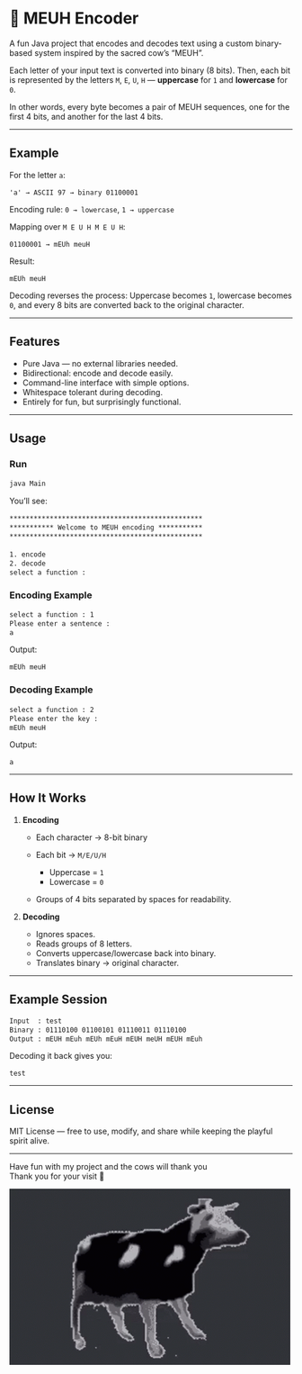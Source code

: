 # 🐄 MEUH Encoder

A fun Java project that encodes and decodes text using a custom binary-based system inspired by the sacred cow’s “MEUH”.

Each letter of your input text is converted into binary (8 bits).
Then, each bit is represented by the letters `M`, `E`, `U`, `H` —
**uppercase** for `1` and **lowercase** for `0`.

In other words, every byte becomes a pair of MEUH sequences,
one for the first 4 bits, and another for the last 4 bits.

---

## Example

For the letter `a`:

```
'a' → ASCII 97 → binary 01100001
```

Encoding rule:
`0 → lowercase`, `1 → uppercase`

Mapping over `M E U H M E U H`:

```
01100001 → mEUh meuH
```

Result:

```
mEUh meuH
```

Decoding reverses the process:
Uppercase becomes `1`, lowercase becomes `0`,
and every 8 bits are converted back to the original character.

---

## Features

* Pure Java — no external libraries needed.
* Bidirectional: encode and decode easily.
* Command-line interface with simple options.
* Whitespace tolerant during decoding.
* Entirely for fun, but surprisingly functional.

---

## Usage

### Run

```bash
java Main
```

You’ll see:

```
************************************************
*********** Welcome to MEUH encoding ***********
************************************************

1. encode
2. decode
select a function :
```

### Encoding Example

```
select a function : 1
Please enter a sentence :
a
```

Output:

```
mEUh meuH
```

### Decoding Example

```
select a function : 2
Please enter the key :
mEUh meuH
```

Output:

```
a
```

---

## How It Works

1. **Encoding**

   * Each character → 8-bit binary
   * Each bit → `M/E/U/H`

     * Uppercase = `1`
     * Lowercase = `0`
   * Groups of 4 bits separated by spaces for readability.

2. **Decoding**

   * Ignores spaces.
   * Reads groups of 8 letters.
   * Converts uppercase/lowercase back into binary.
   * Translates binary → original character.

---

## Example Session

```
Input  : test
Binary : 01110100 01100101 01110011 01110100
Output : mEUH mEuh mEUh mEuH mEUH meUH mEUH mEuh
```

Decoding it back gives you:

```
test
```

---

## License

MIT License — free to use, modify, and share while keeping the playful spirit alive.

---
Have fun with my project and the cows will thank you <br>
Thank you for your visit 🐄

<img src="img/vachePL.gif" alt="vache polonaise" width="500"/>
